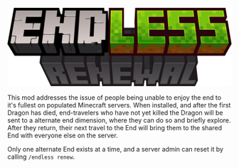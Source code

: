 ![alt text](https://github.com/aleosiss/endless-renewal/blob/main/docs/images/minecraft_title.png?raw=true)

This mod addresses the issue of people being unable to enjoy the end to it's fullest on populated Minecraft servers. When installed, and after the first Dragon has died, end-travelers who have not yet killed the Dragon will be sent to a alternate end dimension, where they can do so and briefly explore. After they return, their next travel to the End will bring them to the shared End with everyone else on the server.

Only one alternate End exists at a time, and a server admin can reset it by calling `/endless renew`.

